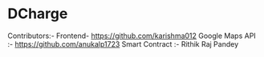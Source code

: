 # DCharge
Contributors:-
Frontend- https://github.com/karishma012
Google Maps API :- https://github.com/anukalp1723
Smart Contract :- Rithik Raj Pandey
